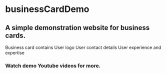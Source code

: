 # businessCardDemo
## A simple demonstration website for business cards.

Business card contains
User logo
User contact details
User experience and expertise

### Watch demo Youtube videos for more.